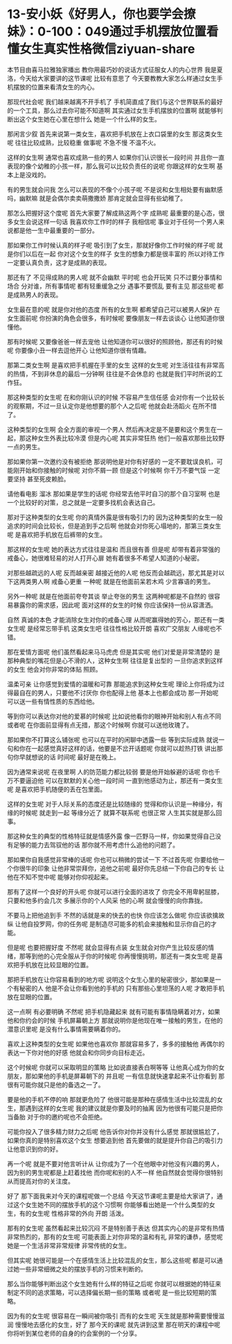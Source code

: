 # 13-安小妖《好男人，你也要学会撩妹》：0-100：049通过手机摆放位置看懂女生真实性格微信ziyuan-share

本节目由喜马拉雅独家播出 教你用最巧妙的说话方式征服女人的内心世界 我是夏洛，今天给大家要讲的这节课呢 比较有意思了 今天要教教大家怎么样通过女生手机摆放的位置来看清女生的内心。

那现代社会呢 我们越来越离不开手机了 手机简直成了我们与这个世界联系的最好的一个工具，那么过去你可能不知道啊 其实通过女生手机摆放的位置啊 就能够判断出这个女生她在心里在想什么 她是一个什么样的女生。

那闲言少叙 首先来说第一类女生，喜欢把手机放在上衣口袋里的女生 那这类女生呢 往往比较成熟，比较稳重 做事呢 不急不慢 不温不火。

这样的女生啊 通常也喜欢成熟一些的男人 如果你们认识很长一段时间 并且你一直表现的像个幼稚的小孩一样，那么我可以比较负责任的说呢 你跟这样的女生啊 基本上是没戏的。

有的男生就会问我 怎么可以表现的不像个小孩子呢 不是说和女生相处要有幽默感吗，幽默嘛 就是会偶尔卖卖萌撒撒娇 那肯定就会显得有些幼稚了。

那怎么把握好这个度呢 首先大家要了解成熟这两个字 成熟呢 最重要的是心态，很多女生会说这样一句话 我喜欢你工作时的样子 我相信呢 事业对于任何一个男人来说都是他一生中最重要的一部分。

那如果你工作时候认真的样子呢 吸引到了女生，那就好像你工作时候的样子呢 就是你们以后在一起 你对这个女生的样子 女生的想象力都是很丰富的 所以对待工作一定要认真负责，这才是成熟的表现。

那还有了 不见得成熟的男人呢 就不会幽默 平时呢 也会开玩笑 只不过要分事情和场合 分对谁，所有事情呢 都有轻重缓急之分 遇事不要慌乱 要有主见 那这些呢 都是成熟男人的表现。

女生最在意的呢 就是你对他的态度 所有的女生啊 都希望自己可以被男人保护 在女生面前呢 你扮演的角色会很多，有时候呢 要像朋友一样去谈谈心 让他知道你很懂他。

那有时候呢 又要像爸爸一样去宠他 让他知道你可以很好的照顾他，那还有的时候呢 你要像小丑一样去逗他开心 让他知道你很有情趣。

那第二类女生啊 是喜欢把手机握在手里的女生 这样的女生呢 对生活往往有非常高的热情，不到非休息的最后一分钟啊 往往是不会休息的 也就是我们平时所说的工作狂。

那这种类型的女生呢 在和你刚认识的时候 不容易产生信任感 会对你有一个比较长的观察期，不过一旦认定你是他想要的那个人之后呢 他就会赴汤蹈火 在所不惜了。

这种类型的女生啊 会全方面的审视一个男人 然后再决定是不是要和这个男生在一起，那这种女生外表比较冷漠 但是内心呢 其实非常狂热 他们一般喜欢那些比较野一点的男生。

那如果你第一次邀约没有被拒绝 那说明他是对你有好感的 一定不要耽误良机，可能刚开始和你接触的时候呢 对你不屑一顾 但是这个时候啊 你千万不要气馁 一定要坚持 甚至死皮赖脸。

请他看电影 溜冰 那如果是学生的话呢 你经常去他平时自习的那个自习室啊 也是一个比较好的对策，总之就是一定要多找机会表达自己。

那对于这种类型的女生呢 你的真情外露是很有吸引力的 因为这种类型的女生一般追求的时间会比较长，但是追到手之后啊 他就会对你死心塌地的，那第三类女生呢 是喜欢把手机放在后裤带的女生。

那这样的女生呢 她的表达方式往往是温和 而且很有善 但是呢 却带有着非常强的戒备心，她很难轻易的对人打开心扉 她有着很多不希望人知道的小秘密。

对那些越疏远的人呢 反而越亲密 越接近他的人呢 他反而会越疏远，那尤其是对以下这两类男人啊 戒备心更重 一种呢 就是在他面前呆若木鸡 少言寡语的男生。

另外一种呢 就是在他面前夸夸其谈 举止夸张的男生 这两种呢都是不自然的 很容易暴露你的需求感，因此呢 面对这样的女生的时候 你应该保持一份从容潇洒。

自然 真诚的本色 才能消除女生对你的戒备心理 从而呢赢得她的芳心，那还有一类女生呢 是经常忘带手机 这类女生吧 往往性格比较开朗 喜欢广交朋友 人缘呢也不错。

那在爱情方面呢 他们虽然看起来马马虎虎 但是其实呢 他们对爱是非常清楚的 是那种典型的嘴花但是心不滑的人，这种女生啊 往往是复出型的 一旦你追求到这样的女生 他会对你非常的体贴 照顾。

温柔可亲 让你感觉到爱情的温暖和可靠 那能追求到这种女生呢 理论上你将成为过得最自在的男人，只要他不讨厌你 你也配得上他 基本上也都会成功 那一开始呢 可以送一些有情性质的东西给他。

等到你可以表达你对他的爱慕的时候呢 比如说他看你的眼神开始和别人有点不同 或者呢 在你面前显得有点无措，那这个时候啊 你就可以送他玫瑰了。

那如果你不打算这么铺张呢 也可以在平时的闲聊中透露一些 等到实际成熟 就说一句和你在一起感觉真好这样的话，他要是不岔开话题呢 你就可以趁热打铁 讲出那句你早就想说的话 时间呢 最好是在晚上。

因为通常来说呢 在夜里啊 人的防范能力都比较弱 要是他开始躲避的话呢 你也千万不要逼迫他 可以在默默的关心他一段时间 一直到他感动为止，那还有一类女生呢 是喜欢把手机随便的丢在包里面。

这样的女生呢 对于人际关系的态度还是比较随缘的 觉得和你认识是一种缘分，有缘的时候呢 就走到一起 等缘分近了 就算不联系呢 也很正常 人生其实就是那么回事。

那这种女生的典型的性格特征就是情感外露 像一匹野马一样，你如果觉得自己没有足够的能力去驾驭他的话 那你就不用考虑什么追他的问题了。

那如果你自我感觉非常棒的话呢 你也可以稍微的尝试一下 不过首先呢 你要给他一个你很牛的印象 让他非常崇拜你，追他之前呢 最好你先总结一下你自己的专长 让他在不知不觉中呢 能够对你仰视起来。

那有了这样一个良好的开头呢 你就可以进行全面的进攻了 你完全不用卑躬屈膝，只要和他多约会几次 多展示你的个人风采 他的心啊 就会慢慢的向你靠拢。

不要马上把他追到手 不然的话就是来的快去的也快 你应该怎么做呢 你应该欲擒故纵 让他自投罗网，你的任务呢 是制造尽可能多的机会来接触和显示你自己的才能。

但是呢 也要把握好度 不然呢 就会显得有点装 女生就会对你产生比较反感的情绪，那等到他的心完全服从于你的时候呢 你再慢慢挑明，那还有一类女生呢 是喜欢把手机放在比较显眼的位置。

那把手机放在让你容易看到的地方呢 说明这个女生心里的秘密很少，那如果是一个有秘密的人 他是不会让你看到他的手机的 只有那些心里坦荡的人呢 才敢把手机放在显眼的位置。

这一点啊 有必要明确 不然呢 把手机隐藏起来 就有可能有事情隐瞒着对方，如果他和你约会的时候 手机屏幕朝上方 那就说明你是他现在唯一接触的男生，在他的潜意识里呢 是没有什么事情需要瞒着你的。

喜欢上这种类型的女生呢 如果他也喜欢你 那就容易多了，多多的接触他 再偶尔的表达一下你对他的好感 他就会和你同步向目标走近。

这个时候呢 你就可以采取明显的策略 比如说直接表白啊等等 让他真心成为你的女朋友，那如果他的手机是屏幕朝下的 并且呢 一有信息就快速拿起来不让你看到 那很有可能你就只是他的备选之一了。

要是他的手机不停的响 那就更危险了 他很可能是那种在感情生活中比较混乱的女生，那遇到这样的女生呢 我的建议就是你要及时的抽离 因为他很有可能只是把你当备胎 对于你的邀约呢也不会拒绝。

可能你投入了很多精力财力之后呢 他告诉你对你并没有什么感觉 那就很尴尬了，如果你真的是特别喜欢这个女生 想要追到他 首先要做的就是提升你自己的吸引力 让他意识到你的好。

再一个呢 就是不要对他言听计从 让你成为了一个在他眼中对他没有兴趣的男人，因为别的男生呢都是上赶着找他 而你呢和别的人不一样 他自然就会觉得你很特别 从而提高对你的关注度。

好了 那下面我来对今天的课程呢做一个总结 今天这节课呢主要是给大家讲了，通过这个女生她不同的摆放手机的这个习惯啊 你能够看出她是一个什么类型的女生，有的女生呢 性格非常的外向 开朗 活泼。

那有的女生呢 虽然看起来比较沉闷 不是特别善于表达 但其实内心的是非常有热情 非常热烈的，那有的女生呢 可能表面上对你非常的温和有礼 非常的谦恭，感觉呢 她是一个生活非常非常规律 非常传统的女生。

但其实呢 她很可能是一个在感情生活上比较混乱的女生，那么这些呢 都是可以通过她一些非常细微之处的摆放手机的习惯来判断的。

那么当你能够判断出这个女生她有什么样的特征之后呢 你就可以根据她的特征来制定不同的追求策略，可以选择偏长期一些的策略 或者呢 是一些比较短期的策略。

因为有的女生呢 很容易在一瞬间被你吸引 而有的女生呢 天生就是那种需要慢慢滋润 慢慢地去感化的女生，好了 那今天的课呢 就先讲到这里 那在明天的课程中呢 你将听到某位老师的自身的约会案例的一个分享。

